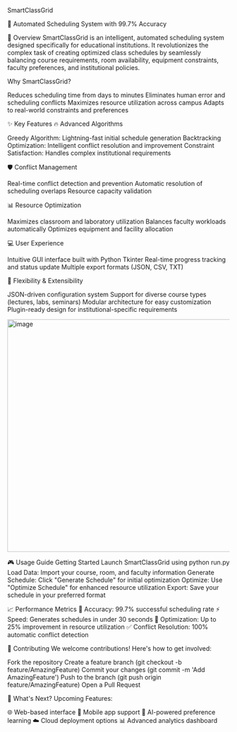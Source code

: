 SmartClassGrid


🎯 Automated Scheduling System with 99.7% Accuracy

🚀 Overview
SmartClassGrid is an intelligent, automated scheduling system designed specifically for educational institutions. It revolutionizes the complex task of creating optimized class schedules by seamlessly balancing course requirements, room availability, equipment constraints, faculty preferences, and institutional policies.

Why SmartClassGrid?

Reduces scheduling time from days to minutes
Eliminates human error and scheduling conflicts
Maximizes resource utilization across campus
Adapts to real-world constraints and preferences

✨ Key Features
🔥 Advanced Algorithms

Greedy Algorithm: Lightning-fast initial schedule generation
Backtracking Optimization: Intelligent conflict resolution and improvement
Constraint Satisfaction: Handles complex institutional requirements

🛡️ Conflict Management

Real-time conflict detection and prevention
Automatic resolution of scheduling overlaps
Resource capacity validation

📊 Resource Optimization

Maximizes classroom and laboratory utilization
Balances faculty workloads automatically
Optimizes equipment and facility allocation

💻 User Experience

Intuitive GUI interface built with Python Tkinter
Real-time progress tracking and status update
Multiple export formats (JSON, CSV, TXT)

🔧 Flexibility & Extensibility

JSON-driven configuration system
Support for diverse course types (lectures, labs, seminars)
Modular architecture for easy customization
Plugin-ready design for institutional-specific requirements

<img width="691" height="526" alt="image" src="https://github.com/user-attachments/assets/4e984028-c4ae-4ade-86f3-d2f0f43954ca" />



🎮 Usage Guide
Getting Started
Launch SmartClassGrid using python run.py
Load Data: Import your course, room, and faculty information
Generate Schedule: Click "Generate Schedule" for initial optimization
Optimize: Use "Optimize Schedule" for enhanced resource utilization
Export: Save your schedule in your preferred format

📈 Performance Metrics
🎯 Accuracy: 99.7% successful scheduling rate
⚡ Speed: Generates schedules in under 30 seconds
🔧 Optimization: Up to 25% improvement in resource utilization
✅ Conflict Resolution: 100% automatic conflict detection

🤝 Contributing
We welcome contributions! Here's how to get involved:

Fork the repository
Create a feature branch (git checkout -b feature/AmazingFeature)
Commit your changes (git commit -m 'Add AmazingFeature')
Push to the branch (git push origin feature/AmazingFeature)
Open a Pull Request


🚀 What's Next?
Upcoming Features:

🌐 Web-based interface
📱 Mobile app support
🤖 AI-powered preference learning
☁️ Cloud deployment options
📊 Advanced analytics dashboard
